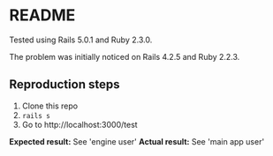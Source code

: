 # README

Tested using Rails 5.0.1 and Ruby 2.3.0.

The problem was initially noticed on Rails 4.2.5 and Ruby 2.2.3.

## Reproduction steps

1. Clone this repo
2. `rails s`
3. Go to http://localhost:3000/test

**Expected result:** See 'engine user'
**Actual result:** See 'main app user'
